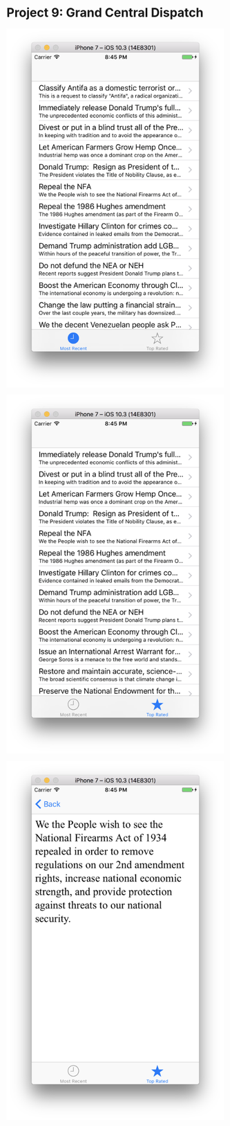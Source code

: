 # Project 9: Grand Central Dispatch

![](content/project9_1.png)

![](content/project9_2.png)

![](content/project9_3.png)